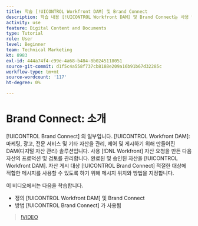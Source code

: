 ```yaml
---
title: 학습 [!UICONTROL Workfront DAM] 및 Brand Connect
description: 학습 내용 [!UICONTROL Workfront DAM] 및 Brand Connect는 사용 방법과 입니다.
activity: use
feature: Digital Content and Documents
type: Tutorial
role: User
level: Beginner
team: Technical Marketing
kt: 8983
exl-id: 444a74f4-c99e-4a68-b484-8b0245118051
source-git-commit: d1f5c4a558f737cb8188e209a16b91b67d32285c
workflow-type: tm+mt
source-wordcount: '117'
ht-degree: 0%

---
```


# Brand Connect: 소개

[!UICONTROL Brand Connect] 의 일부입니다. [!UICONTROL Workfront DAM]: 마케팅, 광고, 전문 서비스 및 기타 자산을 관리, 제어 및 게시하기 위해 만들어진 DAM(디지털 자산 관리) 솔루션입니다. 사용 [!DNL Workfront] 자산 요청을 만든 다음 자산의 프로덕션 및 검토를 관리합니다. 완료된 및 승인된 자산을 [!UICONTROL Workfront DAM]. 자산 게시 대상 [!UICONTROL Brand Connect] 적절한 대상에 적합한 메시지를 사용할 수 있도록 하기 위해 메시지 위치와 방법을 지정합니다.

이 비디오에서는 다음을 학습합니다.

* 정의 [!UICONTROL Workfront DAM] 및 Brand Connect
* 방법 [!UICONTROL Brand Connect] 가 사용됨

>[!VIDEO](https://video.tv.adobe.com/v/335245/?quality=12)
